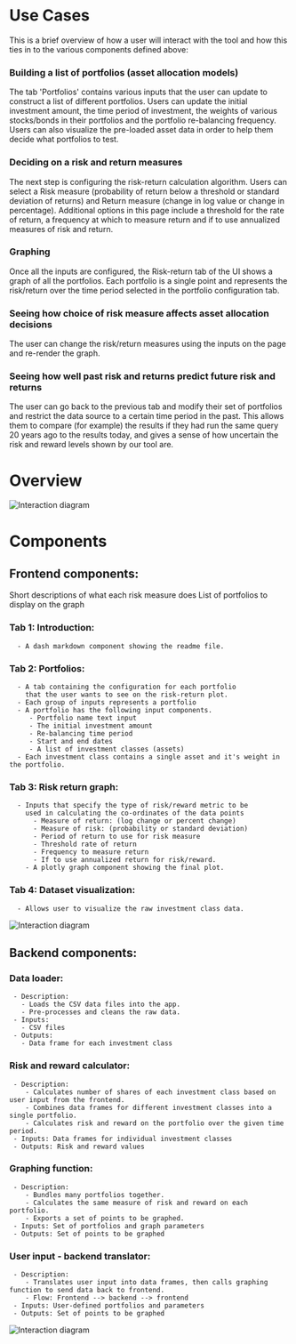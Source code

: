 # Use Cases

This is a brief overview of how a user will interact with the tool and how this ties in to the various components defined above:

### Building a list of portfolios (asset allocation models)
The tab 'Portfolios' contains various inputs that the user can update to construct a list of different portfolios. Users
can update the initial investment amount, the time period of investment, the weights of various stocks/bonds in their
portfolios and the portfolio re-balancing frequency. Users can also visualize the pre-loaded asset data in order to help them decide what portfolios to test.

### Deciding on a risk and return measures
The next step is configuring the risk-return calculation algorithm. Users can select a Risk measure (probability of return below a threshold or standard deviation of returns) and Return measure (change in log value or change in percentage). Additional options in this page include a threshold for the rate of return, a frequency at which to measure return and if to use annualized measures of risk and return.

### Graphing
Once all the inputs are configured, the Risk-return tab of the UI shows a graph of all the portfolios. Each portfolio
is a single point and represents the risk/return over the time period selected in the portfolio configuration tab.

### Seeing how choice of risk measure affects asset allocation decisions
The user can change the risk/return measures using the inputs on the page and re-render the graph.

### Seeing how well past risk and returns predict future risk and returns
The user can go back to the previous tab and modify their set of portfolios and restrict the data source to a certain time period in the past. This allows them to compare (for example) the results if they had run the same query 20 years ago to the results today, and gives a sense of how uncertain the risk and reward levels shown by our tool are.

# Overview
![Interaction diagram](https://raw.githubusercontent.com/viv-r/asset-allocation/master/doc/components_diagram.jpg)

# Components
## Frontend components:
   Short descriptions of what each risk measure does
   List of portfolios to display on the graph
   ### Tab 1: Introduction:
      - A dash markdown component showing the readme file.

   ### Tab 2: Portfolios:
      - A tab containing the configuration for each portfolio
        that the user wants to see on the risk-return plot.
      - Each group of inputs represents a portfolio
      - A portfolio has the following input components.
         - Portfolio name text input
         - The initial investment amount
         - Re-balancing time period
         - Start and end dates
         - A list of investment classes (assets)
      - Each investment class contains a single asset and it's weight in the portfolio.

   ### Tab 3: Risk return graph:
      - Inputs that specify the type of risk/reward metric to be
        used in calculating the co-ordinates of the data points
          - Measure of return: (log change or percent change)
          - Measure of risk: (probability or standard deviation)
          - Period of return to use for risk measure
          - Threshold rate of return
          - Frequency to measure return
          - If to use annualized return for risk/reward.
        - A plotly graph component showing the final plot.
        
   ### Tab 4: Dataset visualization:
      - Allows user to visualize the raw investment class data.

![Interaction diagram](https://raw.githubusercontent.com/viv-r/asset-allocation/master/doc/frontend.png)

## Backend components:
   ### Data loader:
     - Description:
       - Loads the CSV data files into the app.
       - Pre-processes and cleans the raw data.
     - Inputs:
       - CSV files
     - Outputs:
       - Data frame for each investment class
   ### Risk and reward calculator:
     - Description:
        - Calculates number of shares of each investment class based on user input from the frontend.
        - Combines data frames for different investment classes into a single portfolio.
        - Calculates risk and reward on the portfolio over the given time period.
     - Inputs: Data frames for individual investment classes
     - Outputs: Risk and reward values
   ### Graphing function:
     - Description:
        - Bundles many portfolios together.
        - Calculates the same measure of risk and reward on each portfolio.
        - Exports a set of points to be graphed.
     - Inputs: Set of portfolios and graph parameters
     - Outputs: Set of points to be graphed
   ### User input - backend translator:
     - Description:
        - Translates user input into data frames, then calls graphing function to send data back to frontend.
        - Flow: Frontend --> backend --> frontend
     - Inputs: User-defined portfolios and parameters
     - Outputs: Set of points to be graphed

![Interaction diagram](https://raw.githubusercontent.com/viv-r/asset-allocation/master/doc/backend.png)
